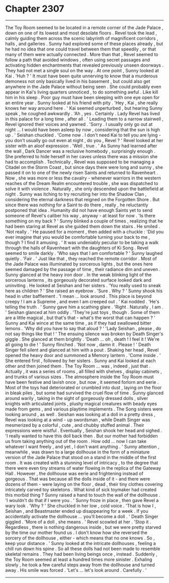 
# Chapter 2307


---

The Toy Room seemed to be located in a remote corner of the Jade Palace , down on one of its lowest and most desolate floors . Revel took the lead , calmly guiding them across the scenic labyrinth of magnificent corridors , halls , and galleries .
Sunny had explored some of these places already , but he had no idea that one could travel between them that speedily , or that many of them were actually connected . More than that , Revel seemed to follow a path that avoided windows , often using secret passages and activating hidden enchantments that revealed previously unseen doorways . They had not met a single soul on the way .
At one point , Sunny looked at Kai .
'Huh ? '
It must have been quite unnerving to know that a murderous demoness not only basically lived in his basement , but could also get anywhere in the Jade Palace without being seen . She could probably even appear in Kai's living quarters unnoticed , to do something awful . Like kill him in his sleep . Poor guy must have been sleeping with one eye open for an entire year . Sunny looked at his friend with pity .
'Hey , Kai , she really knows her way around here . '
Kai seemed unperturbed , but hearing Sunny speak , he coughed awkwardly .
'Ah , yes . Certainly . Lady Revel has lived in this palace for a long time , after all . '
Leading them to a narrow stairwell , Revel ignored their voices and yawned .
'Sorry . I usually only go out at night … I would have been asleep by now , considering that the sun is high up . '
Seishan chuckled .
'Come now . I don't need Kai to tell you are lying - you don't usually go out even at night , do you , Revel ? '
Revel looked at her sister with an aloof expression .
'Well , true . '
As Sunny had learned after the wall , Dark Dancer was a reclusive homebody , surprisingly enough . She preferred to hide herself in her caves unless there was a mission she had to accomplish .
Technically , Revel was supposed to be managing a Citadel on the Storm Coast , but since days there were long and sunny , she passed it on to one of the newly risen Saints and returned to Ravenheart . Now , she was more or less the cavalry - whenever warriors in the western reaches of the Dream Realm encountered trouble , she was dispatched to solve it with violence . Naturally , she only descended upon the battlefield at night .
Sunny was itching to try recruiting her into the Shadow Clan , considering the eternal darkness that reigned on the Forgotten Shore . But since there was nothing for a Saint to do there , really , he reluctantly postponed that idea . Humanity did not have enough Saints yet to send someone of Revel's caliber his way , anyway - at least for now .
'Is there something on my back ? '
Sunny blinked a couple of times , realizing that he had been staring at Revel as she guided them down the stairs . He smiled .
'Not really . '
He paused for a moment , then added with a chuckle :
'Did you ever imagine that you would be comfortable turning your back to me , though ? I find it amusing . '
It was undeniably peculiar to be taking a walk through the halls of Ravenheart with the daughters of Ki Song .
Revel seemed to smile darkly .
'Who says that I am comfortable ? '
Sunny laughed quietly .
'Fair . '
Just like that , they reached the remote corridor . Most of the Jade Palace was illuminated by sorcerous lights , but the ones here seemed damaged by the passage of time , their radiance dim and uneven .
Sunny glanced at the heavy iron door . In the weak blinking light of the sorcerous lanterns , its gorgeously decorated surface looked dark and uninviting . He looked at Seishan and her sisters .
'You really used to sneak here as children ? '
She raised an eyebrow .
'Sure . Why ? '
Sunny shook his head in utter bafflement .
'I mean … look around . This place is beyond creepy ! I am a Supreme , and even I am creeped out . '
Kai nodded .
'He's telling the truth . '
Sunny gave him a scathing glare .
'Right . Naturally , I am . '
Seishan glanced at him oddly .
'They're just toys , though . Some of them are a little magical , but that's that - what's the worst that can happen ? '
Sunny and Kai wince at the same time , as if they had swallowed bitter lemons .
'Why did you have to say that aloud ? '
'Lady Seishan , please , do not say things like that ! '
The ensuing silence was broken by Death Singer's giggle . She glanced at them brightly .
'Death … oh , death ! I feel it ! We're all going to die ! '
Sunny flinched .
'Not now , damn it . Please ! '
Death Singer fell silent and glanced at him with a pout . Shaking her head , Revel opened the heavy door and summoned a Memory lantern .
'Come inside . '
She entered first , followed by her sisters . Sunny and Kai looked at each other and then joined them .
The Toy Room … was , indeed , just that .
Actually , it was a series of rooms , all filled with shelves , display cabinets , and trunks of various sizes . The atmosphere inside the Toy Room must have been festive and lavish once , but now , it seemed forlorn and eerie .
Most of the toys had deteriorated or crumbled into dust , laying on the floor in bleak piles , but some had survived the cruel flow of time . Sunny glanced around warily , taking in the sight of gorgeously dressed dolls , silver knights with articulated joints , plushy magical creatures with beady eyes made from gems , and various playtime implements . The Song sisters were looking around , as well . Seishan was looking at a doll in a pretty dress , Revel was looking at a wind - up swordsman , while Death Singer was mesmerized by a colorful , cute , and chubby stuffed animal . Their expressions were wistful .
Eventually , Seishan shook her head and sighed .
'I really wanted to have this doll back then . But our mother had forbidden us from taking anything out of the room . How odd … now I can take whatever I want freely , and yet , I don't want anything . '
Sunny attention , meanwhile , was drawn to a large dollhouse in the form of a miniature version of the Jade Palace that stood on a stand in the middle of the first room . It was created with a stunning level of intricacy , to the degree that there were even tiny streams of water flowing in the replica of the Gateway Hall .
However , the dollhouse was eerie and frightening instead of gorgeous . That was because all the dolls inside of it - and there were dozens of them - were laying on the floor , dead , their tiny clothes covering intricately carved toy skeletons . What kind of sick toymaker had created this morbid thing ?
Sunny raised a hand to touch the wall of the dollhouse .
'I wouldn't do that if I were you . '
Sunny froze in place , then gave Revel a wary look .
'Why ? '
She chuckled in her low , cold voice .
'That is how I , Seishan , and Beastmaster ended up disappearing for a week . If you accidentally activate the dollhouse … you'll become a doll . '
Death Singer giggled .
'More of a doll , she means . '
Revel scowled at her .
'Stop it . Regardless , there is nothing dangerous inside , but we were pretty starved by the time our mother found us . I don't know how she reversed the sorcery of the dollhouse , either - which means that no one knows . So , keep your distance . '
Sunny looked at the intricate dollhouses , feeling a chill run down his spine . So all these dolls had not been made to resemble skeletal remains . They had been living beings once , instead . Suddenly , the Toy Room seemed at least a hundred times more sinister .
Exhaling slowly , he took a few careful steps away from the dollhouse and turned away . His smile was forced .
'Let's … let's look around . Carefully . '

---

